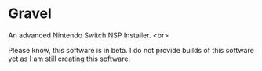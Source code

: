 # Gravel
An advanced Nintendo Switch NSP Installer.
<br\>
<p>Please know, this software is in beta. I do not provide builds of this software yet as I am still creating this software.</p>
